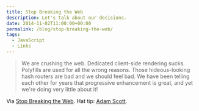 ```yaml
---
title: Stop Breaking the Web
description: Let's talk about our decisions.
date: 2014-11-02T11:00:00+00:00
permalink: /blog/stop-breaking-the-web/
tags:
  - JavaScript
  - Links
---
```


> We are crushing the web. Dedicated client-side rendering sucks. Polyfills are used for all the wrong reasons. Those hideous-looking hash routers are bad and we should feel bad. We have been telling each other for years that progressive enhancement is great, and yet we're doing very little about it!

Via [Stop Breaking the Web](http://ponyfoo.com/articles/stop-breaking-the-web). Hat tip: [Adam Scott](https://twitter.com/adamdscott/status/528503595386548224).
